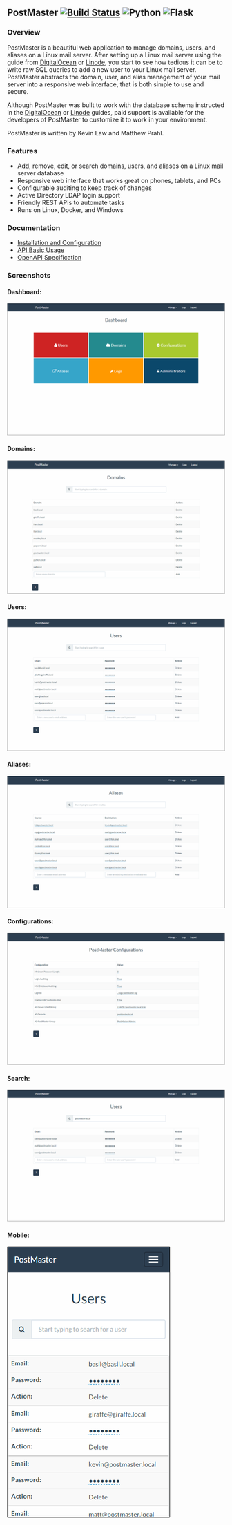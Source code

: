 ## PostMaster [![Build Status](https://travis-ci.org/StackFocus/PostMaster.svg?branch=master)](https://travis-ci.org/StackFocus/PostMaster) ![Python](https://img.shields.io/badge/python-2.7-blue.svg) ![Flask](http://flask.pocoo.org/static/badges/made-with-flask-s.png)

### Overview

PostMaster is a beautiful web application to manage domains, users, and aliases on a Linux mail server.
After setting up a Linux mail server using the guide from [DigitalOcean](https://www.digitalocean.com/community/tutorials/how-to-configure-a-mail-server-using-postfix-dovecot-mysql-and-spamassassin) or [Linode](https://www.linode.com/docs/email/postfix/email-with-postfix-dovecot-and-mysql),
you start to see how tedious it can be to write raw SQL queries to add a new user to your Linux mail server.
PostMaster abstracts the domain, user, and alias management of your mail server into a responsive web interface, that is both simple to use and secure.

Although PostMaster was built to work with the database schema instructed in the [DigitalOcean](https://www.digitalocean.com/community/tutorials/how-to-configure-a-mail-server-using-postfix-dovecot-mysql-and-spamassassin) or [Linode](https://www.linode.com/docs/email/postfix/email-with-postfix-dovecot-and-mysql) guides,
paid support is available for the developers of PostMaster to customize it to work in your environment.

PostMaster is written by Kevin Law and Matthew Prahl.

### Features

* Add, remove, edit, or search domains, users, and aliases on a Linux mail server database
* Responsive web interface that works great on phones, tablets, and PCs
* Configurable auditing to keep track of changes
* Active Directory LDAP login support
* Friendly REST APIs to automate tasks
* Runs on Linux, Docker, and Windows

### Documentation

* [Installation and Configuration](https://stackfocus.github.io/PostMaster/)
* [API Basic Usage](http://stackfocus.github.io/PostMaster/API/API%20Usage/)
* [OpenAPI Specification](https://stackfocus.github.io/PostMaster/API/openAPI-spec.html)

### Screenshots

#### Dashboard:
![Dashboard](docs/imgs/Dashboard.png?raw=true)

#### Domains:
![Domains](docs/imgs/Domains.png?raw=true)

#### Users:
![Users](docs/imgs/Users.png?raw=true)

#### Aliases:
![Aliases](docs/imgs/Aliases.png?raw=true)

#### Configurations:
![Configurations](docs/imgs/Configurations.png?raw=true)

#### Search:
![Search](docs/imgs/Search.png?raw=true)

#### Mobile:
![Mobile](docs/imgs/Mobile.png?raw=true)
